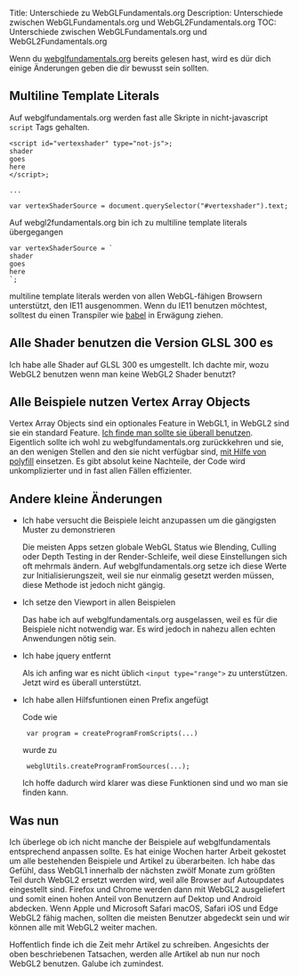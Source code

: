 Title: Unterschiede zu WebGLFundamentals.org
Description: Unterschiede zwischen WebGLFundamentals.org und WebGL2Fundamentals.org
TOC: Unterschiede zwischen WebGLFundamentals.org und WebGL2Fundamentals.org


Wenn du [webglfundamentals.org](http://webglfundamentals.org) bereits
gelesen hast, wird es dür dich einige Änderungen geben die dir bewusst sein sollten.

## Multiline Template Literals

Auf webglfundamentals.org werden fast alle Skripte in nicht-javascript
`script` Tags gehalten. 


    <script id="vertexshader" type="not-js">;
    shader
    goes
    here
    </script>;

    ...

    var vertexShaderSource = document.querySelector("#vertexshader").text;

Auf webgl2fundamentals.org bin ich zu multiline template literals übergegangen

    var vertexShaderSource = `
    shader
    goes
    here
    `;

multiline template literals werden von allen WebGL-fähigen Browsern unterstützt,
den IE11 ausgenommen. Wenn du IE11 benutzen möchtest, solltest du einen Transpiler 
wie [babel](http://babeljs.io) in Erwägung ziehen.

## Alle Shader benutzen die Version GLSL 300 es

Ich habe alle Shader auf GLSL 300 es umgestellt. Ich dachte mir,
wozu WebGL2 benutzen wenn man keine WebGL2 Shader benutzt?

## Alle Beispiele nutzen Vertex Array Objects

Vertex Array Objects sind ein optionales Feature in WebGL1, in WebGL2 sind sie 
ein standard Feature. [Ich finde man sollte sie überall benutzen](webgl1-to-webgl2.html#Vertex-Array-Objects).
Eigentlich sollte ich wohl zu webglfundamentals.org zurückkehren und sie, an den wenigen Stellen and den sie nicht verfügbar sind, [mit Hilfe von polyfill](https://github.com/greggman/oes-vertex-array-object-polyfill) einsetzen. Es gibt absolut keine Nachteile, der Code wird unkomplizierter und in fast allen Fällen effizienter.

## Andere kleine Änderungen

* Ich habe versucht die Beispiele leicht anzupassen um die gängigsten Muster zu demonstrieren

  Die meisten Apps setzen globale WebGL Status wie Blending, Culling oder Depth Testing in
  der Render-Schleife, weil diese Einstellungen sich oft mehrmals ändern. Auf webglfundamentals.org
  setze ich diese Werte zur Initialisierungszeit, weil sie nur einmalig gesetzt werden müssen,
  diese Methode ist jedoch nicht gängig.

* Ich setze den Viewport in allen Beispielen

  Das habe ich auf webglfundamentals.org ausgelassen, weil es für die Beispiele
  nicht notwendig war. Es wird jedoch in nahezu allen echten Anwendungen nötig sein.

* Ich habe jquery entfernt

  Als ich anfing war es nicht üblich `<input type="range">` zu unterstützen. Jetzt 
  wird es überall unterstützt.

* Ich habe allen Hilfsfuntionen einen Prefix angefügt

  Code wie

       var program = createProgramFromScripts(...)

   wurde zu

       webglUtils.createProgramFromSources(...);

   Ich hoffe dadurch wird klarer was diese Funktionen sind und 
   wo man sie finden kann.

## Was nun

Ich überlege ob ich nicht manche der Beispiele auf webglfundamentals
entsprechend anpassen sollte. Es hat einige Wochen harter Arbeit gekostet 
um alle bestehenden Beispiele und Artikel zu überarbeiten. Ich habe das Gefühl, 
dass WebGL1 innerhalb der nächsten zwölf Monate zum größten Teil durch WebGL2 ersetzt 
werden wird, weil alle Browser auf Autoupdates eingestellt sind. Firefox und 
Chrome werden dann mit WebGL2 ausgeliefert und somit einen hohen Anteil von 
Benutzern auf Dektop und Android abdecken. Wenn Apple und Microsoft Safari macOS, 
Safari iOS und Edge WebGL2 fähig machen, sollten die meisten Benutzer abgedeckt 
sein und wir können alle mit WebGL2 weiter machen.

Hoffentlich finde ich die Zeit mehr Artikel zu schreiben.
Angesichts der oben beschriebenen Tatsachen, werden alle Artikel ab nun 
nur noch WebGL2 benutzen.
Galube ich zumindest.

